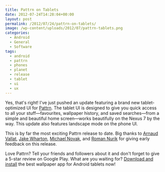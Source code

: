 ```yaml
---
title: Pattrn on Tablets
date: 2012-07-24T14:28:04+00:00
layout: post
permalink: /2012/07/24/pattrn-on-tablets/
image: /wp-content/uploads/2012/07/pattrn-tablets.png
categories:
  - Android
  - General
  - Software
tags:
  - android
  - pattrn
  - phones
  - planet
  - release
  - tablet
  - ui
  - ux
---
```

Yes, that's right! I've just pushed an update featuring a brand new
tablet-optimized UI for
[Pattrn](https://play.google.com/store/apps/details?id=org.lucasr.pattrn). The
tablet UI is designed to give you quick access to all your stuff—favourites,
wallpaper history, and saved searches—from a simple and beautiful home
screen—works beautifully on the Nexus 7 by the way. This update also
features landscape mode on the phone UI.

This is by far the most exciting Pattrn release to date. Big thanks to [Arnaud
Vallat](https://plus.google.com/u/0/105296433780150805762/posts), [Jake
Wharton](https://plus.google.com/u/0/108284392618554783657/posts), [Michael
Novak](https://plus.google.com/u/0/104502854123654699345/posts), and [Roman
Nurik](https://plus.google.com/u/0/113735310430199015092/posts) for giving
early feedback on this release.

Love Pattrn? Tell your friends and followers about it and don't forget to give
a 5-star review on Google Play. What are you waiting for? [Download and
install](https://play.google.com/store/apps/details?id=org.lucasr.pattrn) the
best wallpaper app for Android tablets now!
